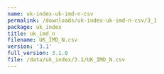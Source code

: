 ```yaml
---
name: uk-index-uk-imd-n-csv
permalink: /downloads/uk-index-uk-imd-n-csv/3_1
package: uk_index
title: uk_imd_n
filename: UK_IMD_N.csv
version: '3.1'
full_version: 3.1.0
file: /data/uk_index/3.1/UK_IMD_N.csv
---
```

